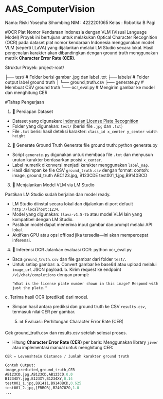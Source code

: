 # AAS_ComputerVision
Nama: Riski Yosepha Sihombing
NIM  : 4222201065
Kelas : Robotika B Pagi

#OCR Plat Nomor Kendaraan Indonesia dengan VLM (Visual Language Model)
Proyek ini bertujuan untuk melakukan Optical Character Recognition (OCR) pada dataset plat nomor kendaraan Indonesia menggunakan model VLM (seperti LLaVA) yang dijalankan melalui LM Studio secara lokal. Hasil pengenalan karakter akan dibandingkan dengan ground truth menggunakan metrik **Character Error Rate (CER)**.

Struktur Proyek:
project-root/

├── test/ # Folder berisi gambar .jpg dan label .txt
├── labels/ # Folder output label ground truth
│ └── ground_truth.csv
├── generate.py # Membuat CSV ground truth
└── ocr_eval.py # Mengirim gambar ke model dan menghitung CER

#Tahap Pengerjaan
1. 📁 Persiapan Dataset
- Dataset yang digunakan: [Indonesian License Plate Recognition](https://www.kaggle.com/datasets/juanthomaswijaya/indonesianlicense-plate-dataset)
- Folder yang digunakan: `test/` (berisi file `.jpg` dan `.txt`)
- File `.txt` berisi hasil deteksi karakter: `class_id x_center y_center width height`
  
2. 🧾 Generate Ground Truth
Generate file ground truth:
   python generate.py

- Script `generate.py` digunakan untuk membaca file `.txt` dan menyusun urutan karakter berdasarkan posisi `x_center`.
- Label numerik dikonversi menjadi karakter menggunakan `label_map`.
- Hasil disimpan ke file CSV `ground_truth.csv` dengan format:
  contoh:
image, ground_truth
ABC123.jpg, B123CDE
test001_1.jpg,B9140BCD

3.   🤖 Menjalankan Model VLM via LM Studio

Pastikan LM Studio sudah berjalan dan model ready.
   
- LM Studio diinstal secara lokal dan dijalankan di port default `http://localhost:1234`.
- Model yang digunakan: `llava-v1.5-7b` atau model VLM lain yang kompatibel dengan LM Studio.
- Pastikan model dapat menerima input gambar dan prompt melalui API lokal.
- Aktifkan GPU atau opsi offload jika tersedia—ini akan mempercepat inferensi.
  
4. 🧠 Inferensi OCR
Jalankan evaluasi OCR:
   python ocr_eval.py


- Baca `ground_truth.csv` dan file gambar dari folder `test/`.
- Untuk setiap gambar:
a. Convert gambar ke base64 atau upload melalui `image_url` JSON payload.
b. Kirim request ke endpoint `/v1/chat/completions` dengan prompt:
   ```
   "What is the license plate number shown in this image? Respond with just the plate."
   ```
c. Terima hasil OCR (prediksi) dari model.
- Simpan hasil antara prediksi dan ground truth ke CSV `results.csv`, termasuk nilai CER per gambar.
 
  5. 📊 Evaluasi: Perhitungan Character Error Rate (CER)

Cek ground_truth.csv dan results.csv setelah selesai proses.
     
- Hitung **Character Error Rate (CER)** per baris:
Menggunakan library `jiwer` atau implementasi manual untuk menghitung CER:
```python
CER = Levenshtein Distance / Jumlah karakter ground truth

Contoh Output:
image,predicted,ground_truth,CER
AB123CD.jpg,AB123CD,AB123CD,0.0
B1234XY.jpg,B123XY,B1234XY,0.14
test001_1.jpg,B91411,B9140BCD,0.625
test001_2.jpg,[ERROR],B2407UZO,1.0
...
